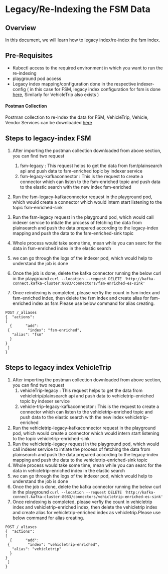 # Legacy/Re-Indexing the FSM Data

## Overview 

In this document, we will learn how to legacy index/re-index the fsm index.

## Pre-Requisites

* Kubectl access to the required environment in which you want to run the re-indexing
* playground pod access
* Legacy index mapping/configuration done in the respective indexer-config \( in this case for FSM, legacy index configuration for fsm is done [here](https://github.com/egovernments/configs/blob/8149b5a799aa0413b26f02c56c1bea58da6210bb/egov-indexer/egov-fsm.yml#L172), Similarly for VehicleTrip also exists \)

#### Postman Collection  <a id="Postman-Collection"></a>

Postman collection to re-index the data for FSM, VehicleTrip, Vehicle, Vendor Services can be downloaded [here](https://www.getpostman.com/collections/c94923b02c20ab6d7db1)

## Steps to legacy-index FSM

1. After importing the postman collection downloaded from above section, you can find two request
   1. fsm-legacy : This request helps to get the data from fsm/plainsearch api and push data to fsm-enriched topic by indexer service
   2. fsm-legacy-kafkaconnector : This is the request to create a connector which can listen to the fsm-enriched topic and push data to the elastic search with the new index fsm-enriched
2. Run the fsm-legacy-kafkaconnector request in the playground pod, which would create a connector which would intern start listening to the topic fsm-enriched-sink
3. Run the fsm-legacy request in the playground pod, which would call indexer service to intiate the process of fetching the data from plainsearch and push the data prepared according to the legacy-index mapping and push the data to the fsm-enriched-sink topic
4. Whole process would take some time, mean while you can searc for the data in fsm-enriched index in the elastic search
5. we can go through the logs of the indexer pod, which would help to understand the job is done
6. Once the job is done, delete the kafka connector running the below curl in the playground `curl --location --request DELETE 'http://kafka-connect.kafka-cluster:8083/connectors/fsm-enriched-es-sink'`

7. Once reindexing is completed, please verfiy the count in fsm index and fsm-enriched index, then delete the fsm index and create alias for fsm-enriched index as fsm.Please use below command for alias creating.

```text
POST /_aliases
{  "actions":
[  
  {      "add":
 {        "index": "fsm-enriched",    
   "alias": "fsm"    
  }    
}
 ]
}
```

## Steps to legacy index VehicleTrip

1. After importing the postman collection downloaded from above section, you can find two request
   1. vehicleTrip-legacy : This request helps to get the data from vehicletrip/plainsearch api and push data to vehicletrip-enriched topic by indexer service
   2. vehicle-trip-legacy-kafkaconnector : This is the request to create a connector which can listen to the vehicletrip-enriched topic and push data to the elastic search with the new index vehicletrip-enriched
2. Run the vehicletrip-legacy-kafkaconnector request in the playground pod, which would create a connector which would intern start listening to the topic vehicletrip-enriched-sink
3. Run the vehicletrip-legacy request in the playground pod, which would call indexer service to intiate the process of fetching the data from plainsearch and push the data prepared according to the legacy-index mapping and push the data to the vehicletrip-enriched-sink topic
4. Whole process would take some time, mean while you can searc for the data in vehicletrip-enriched index in the elastic search
5. we can go through the logs of the indexer pod, which would help to understand the job is done
6. Once the job is done, delete the kafka connector running the below curl in the playground `curl --location --request DELETE 'http://kafka-connect.kafka-cluster:8083/connectors/vehicletrip-enriched-es-sink'`
7. Once reindexing is completed, please verfiy the count in vehicletrip index and vehicletrip-enriched index, then delete the vehicletrip index and create alias for vehicletrip-enriched index as vehicletrip.Please use below command for alias creating.

```text
POST /_aliases
{  "actions":
[  
  {      "add":
 {        "index": "vehicletrip-enriched",    
   "alias": "vehicletrip"    
  }    
}
 ]
}
```








